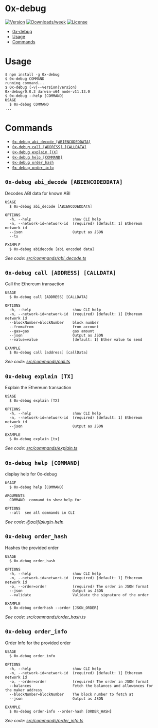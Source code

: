 # 0x-debug

[![Version](https://img.shields.io/npm/v/0x-debug.svg)](https://npmjs.org/package/0x-debug)
[![Downloads/week](https://img.shields.io/npm/dw/0x-debug.svg)](https://npmjs.org/package/0x-debug)
[![License](https://img.shields.io/npm/l/0x-debug.svg)](https://github.com/dekz/0x-debug/blob/master/package.json)

<!-- toc -->
* [0x-debug](#0x-debug)
* [Usage](#usage)
* [Commands](#commands)
<!-- tocstop -->

# Usage

<!-- usage -->
```sh-session
$ npm install -g 0x-debug
$ 0x-debug COMMAND
running command...
$ 0x-debug (-v|--version|version)
0x-debug/0.0.3 darwin-x64 node-v11.13.0
$ 0x-debug --help [COMMAND]
USAGE
  $ 0x-debug COMMAND
...
```
<!-- usagestop -->

# Commands

<!-- commands -->
* [`0x-debug abi_decode [ABIENCODEDDATA]`](#0x-debug-abi_decode-abiencodeddata)
* [`0x-debug call [ADDRESS] [CALLDATA]`](#0x-debug-call-address-calldata)
* [`0x-debug explain [TX]`](#0x-debug-explain-tx)
* [`0x-debug help [COMMAND]`](#0x-debug-help-command)
* [`0x-debug order_hash`](#0x-debug-order_hash)
* [`0x-debug order_info`](#0x-debug-order_info)

## `0x-debug abi_decode [ABIENCODEDDATA]`

Decodes ABI data for known ABI

```
USAGE
  $ 0x-debug abi_decode [ABIENCODEDDATA]

OPTIONS
  -h, --help                   show CLI help
  -n, --network-id=network-id  (required) [default: 1] Ethereum network id
  --json                       Output as JSON
  --tx

EXAMPLE
  $ 0x-debug abidecode [abi encoded data]
```

_See code: [src/commands/abi_decode.ts](https://github.com/dekz/0x-debug/blob/v0.0.3/src/commands/abi_decode.ts)_

## `0x-debug call [ADDRESS] [CALLDATA]`

Call the Ethereum transaction

```
USAGE
  $ 0x-debug call [ADDRESS] [CALLDATA]

OPTIONS
  -h, --help                   show CLI help
  -n, --network-id=network-id  (required) [default: 1] Ethereum network id
  --blockNumber=blockNumber    block number
  --from=from                  from account
  --gas=gas                    gas amount
  --json                       Output as JSON
  --value=value                [default: 1] Ether value to send

EXAMPLE
  $ 0x-debug call [address] [callData]
```

_See code: [src/commands/call.ts](https://github.com/dekz/0x-debug/blob/v0.0.3/src/commands/call.ts)_

## `0x-debug explain [TX]`

Explain the Ethereum transaction

```
USAGE
  $ 0x-debug explain [TX]

OPTIONS
  -h, --help                   show CLI help
  -n, --network-id=network-id  (required) [default: 1] Ethereum network id
  --json                       Output as JSON

EXAMPLE
  $ 0x-debug explain [tx]
```

_See code: [src/commands/explain.ts](https://github.com/dekz/0x-debug/blob/v0.0.3/src/commands/explain.ts)_

## `0x-debug help [COMMAND]`

display help for 0x-debug

```
USAGE
  $ 0x-debug help [COMMAND]

ARGUMENTS
  COMMAND  command to show help for

OPTIONS
  --all  see all commands in CLI
```

_See code: [@oclif/plugin-help](https://github.com/oclif/plugin-help/blob/v2.2.0/src/commands/help.ts)_

## `0x-debug order_hash`

Hashes the provided order

```
USAGE
  $ 0x-debug order_hash

OPTIONS
  -h, --help                   show CLI help
  -n, --network-id=network-id  (required) [default: 1] Ethereum network id
  -o, --order=order            (required) The order in JSON format
  --json                       Output as JSON
  --validate                   Validate the signature of the order

EXAMPLE
  $ 0x-debug orderhash --order [JSON_ORDER]
```

_See code: [src/commands/order_hash.ts](https://github.com/dekz/0x-debug/blob/v0.0.3/src/commands/order_hash.ts)_

## `0x-debug order_info`

Order Info for the provided order

```
USAGE
  $ 0x-debug order_info

OPTIONS
  -h, --help                   show CLI help
  -n, --network-id=network-id  (required) [default: 1] Ethereum network id
  -o, --order=order            (required) The order in JSON format
  --balances                   Fetch the balances and allowances for the maker address
  --blockNumber=blockNumber    The block number to fetch at
  --json                       Output as JSON

EXAMPLE
  $ 0x-debug order-info --order-hash [ORDER_HASH]
```

_See code: [src/commands/order_info.ts](https://github.com/dekz/0x-debug/blob/v0.0.3/src/commands/order_info.ts)_
<!-- commandsstop -->
